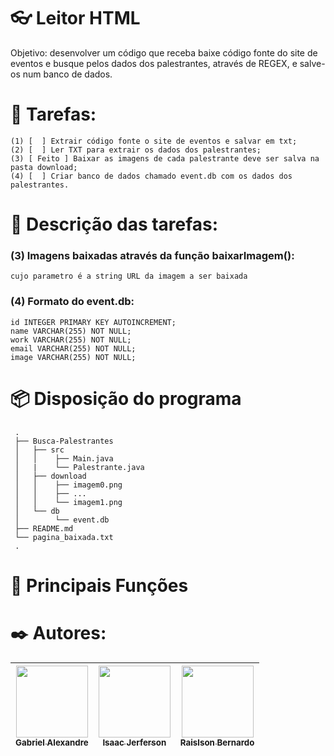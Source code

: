 # 👓 Leitor HTML
Objetivo: desenvolver um código que receba baixe código fonte do site de eventos e busque pelos dados dos palestrantes, através de REGEX, e salve-os num banco de dados.



# 📜 Tarefas:
    (1) [  ] Extrair código fonte o site de eventos e salvar em txt;
    (2) [  ] Ler TXT para extrair os dados dos palestrantes;
    (3) [ Feito ] Baixar as imagens de cada palestrante deve ser salva na pasta download;
    (4) [  ] Criar banco de dados chamado event.db com os dados dos palestrantes.

# 📘 Descrição das tarefas:
### (3) Imagens baixadas através da função baixarImagem():
    cujo parametro é a string URL da imagem a ser baixada

### (4) Formato do event.db:
    id INTEGER PRIMARY KEY AUTOINCREMENT;
    name VARCHAR(255) NOT NULL;
    work VARCHAR(255) NOT NULL;
    email VARCHAR(255) NOT NULL;
    image VARCHAR(255) NOT NULL;

# 📦 Disposição do programa
     .
     ├── Busca-Palestrantes
     │   ├── src
     │   │    ├── Main.java
     │   |    └── Palestrante.java
     │   ├── download
     │   │    ├── imagem0.png 
     │   │    ├── ...
     │   │    └── imagem1.png
     │   └── db
     │        └── event.db
     ├── README.md
     └── pagina_baixada.txt
     .

# 🔧 Principais Funções



# ✒️ Autores: 
| [<img src="https://avatars.githubusercontent.com/u/99749672?v=4" width=115><br><sub>Gabriel Alexandre</sub>](https://https://github.com/aieFaria) |  [<img src="https://lh3.googleusercontent.com/a-/ALV-UjUSbAUZs8fIDLpE2IxgftQvn59uYcg5JtGjnglwGdLloMGgyXM=s50-c-k-no" width=115><br><sub>Isaac Jerferson</sub>](https://github.com/guilhermeonrails) |  [<img src="https://avatars.githubusercontent.com/u/160502160?v=4" width=115><br><sub>Raislson Bernardo</sub>](https://github.com/alexfelipe) |
| :---: | :---: | :---: |



